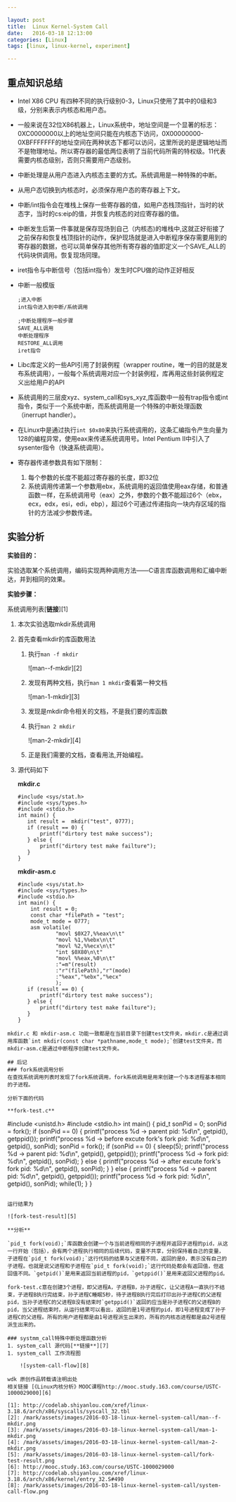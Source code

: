 ```yaml
---

layout: post
title:  Linux Kernel-System Call
date:   2016-03-18 12:13:00
categories: [Linux]
tags: [linux, linux-kernel, experiment]

---
```


## 重点知识总结
- Intel X86 CPU 有四种不同的执行级别0-3，Linux只使用了其中的0级和3级，分别来表示内核态和用户态。
- 一般来说在32位X86机器上，Linux系统中，地址空间是一个显著的标志：0XC0000000以上的地址空间只能在内核态下访问，0X00000000-0XBFFFFFFF的地址空间在两种状态下都可以访问，这里所说的是逻辑地址而不是物理地址。所以寄存器的最低两位表明了当前代码所需的特权级。11代表需要内核态级别，否则只需要用户态级别。
- 中断处理是从用户态进入内核态主要的方式。系统调用是一种特殊的中断。
- 从用户态切换到内核态时，必须保存用户态的寄存器上下文。
- 中断/int指令会在堆栈上保存一些寄存器的值，如用户态栈顶指针，当时的状态字，当时的cs:eip的值，并恢复内核态的对应寄存器的值。
- 中断发生后第一件事就是保存现场到自己（内核态)的堆栈中,这就正好衔接了之前保存和恢复栈顶指针的动作，保护现场就是进入中断程序保存需要用到的寄存器的数据，也可以简单保存其他所有寄存器的值即定义一个SAVE_ALL的代码块供调用。恢复现场同理。
- iret指令与中断信号（包括int指令）发生时CPU做的动作正好相反
- 中断一般模版

    ```
    ;进入中断
    int指令进入到中断/系统调用
    ```

    ```
    ;中断处理程序一般步骤
    SAVE_ALL调用
    中断处理程序
    RESTORE_ALL调用
    iret指令
    ```

- Libc库定义的一些API引用了封装例程（wrapper routine，唯一的目的就是发布系统调用），一般每个系统调用对应一个封装例程，库再用这些封装例程定义出给用户的API
- 系统调用的三层皮xyz、system_call和sys_xyz,库函数中一般有trap指令或int指令，类似于一个系统中断，而系统调用是一个特殊的中断处理函数（inerrupt handler）。
- 在Linux中是通过执行`int $0x80`来执行系统调用的，这条汇编指令产生向量为128的编程异常，使用eax来传递系统调用号。Intel Pentium II中引入了sysenter指令（快速系统调用）。
- 寄存器传递参数具有如下限制：
    1. 每个参数的长度不能超过寄存器的长度，即32位
    2. 系统调用传递第一个参数用ebx，系统调用的返回值使用eax存储，和普通函数一样，在系统调用号（eax）之外，参数的个数不能超过6个（ebx，ecx，edx，esi，edi，ebp），超过6个可通过传递指向一块内存区域的指针的方法减少参数传递。

## 实验分析

**实验目的：**

实验选取某个系统调用，编码实现两种调用方法——C语言库函数调用和汇编中断达，并到相同的效果。

**实验步骤：**

系统调用列表[**链接**][1]

1. 本次实验选取mkdir系统调用
2. 首先查看mkdir的库函数用法
    1. 执行`man -f mkdir`

        ![man--f-mkdir][2]
    2. 发现有两种文档，执行`man 1 mkdir`查看第一种文档

        ![man-1-mkdir][3]
    3. 发现是mkdir命令相关的文档，不是我们要的库函数
    4. 执行`man 2 mkdir`

        ![man-2-mkdir][4]
    5. 正是我们需要的文档，查看用法,开始编程。
3. 源代码如下

    **mkdir.c**

    ```
    #include <sys/stat.h>
    #include <sys/types.h>
    #include <stdio.h>
    int main() {
       int result =  mkdir("test", 0777);
       if (result == 0) {
           printf("dirtory test make success");
       } else {
           printf("dirtory test make failture");
       }
    }
    ```

    **mkdir-asm.c**

    ```
    #include <sys/stat.h>
    #include <sys/types.h>
    #include <stdio.h>
    int main() {
        int result = 0;
        const char *filePath = "test";
        mode_t mode = 0777;
        asm volatile(
                "movl $0X27,%%eax\n\t"
                "movl %1,%%ebx\n\t"
                "movl %2,%%ecx\n\t"
                "int $0X80\n\t"
                "movl %%eax,%0\n\t"
                :"=m"(result)
                :"r"(filePath),"r"(mode)
                :"%eax","%ebx","%ecx"
                );
       if (result == 0) {
           printf("dirtory test make success");
       } else {
           printf("dirtory test make failture");
       }
    }
```
mkdir.c 和 mkdir-asm.c 功能一致都是在当前目录下创建test文件夹，mkdir.c是通过调用库函数`int mkdir(const char *pathname,mode_t mode);`创建test文件夹，而mkdir-asm.c是通过中断程序创建test文件夹。

## 后记
### fork系统调用分析
在查找系统调用列表时发现了fork系统调用，fork系统调用是用来创建一个与本进程基本相同的子进程。

分析下面的代码

**fork-test.c**

```
#include <unistd.h>
#include <stdio.h>
int main() {
    pid_t sonPid = 0;
    sonPid = fork();
    if (sonPid == 0) {
        printf("process %d -> parent pid: %d\n", getpid(), getppid());
        printf("process %d -> before excute fork's fork pid: %d\n", getpid(), sonPid);
        sonPid = fork();
        if (sonPid == 0) {
            sleep(5);
            printf("process %d -> parent pid: %d\n", getpid(), getppid());
            printf("process %d -> fork pid: %d\n", getpid(), sonPid);
        } else {
            printf("process %d -> after excute fork's fork pid: %d\n", getpid(), sonPid);
        }
    } else {
        printf("process %d -> parent pid: %d\n", getpid(), getppid());
        printf("process %d -> fork pid: %d\n", getpid(), sonPid);
        while(1);
    }
}
```

运行结果为

![fork-test-result][5]

**分析**

`pid_t fork(void);`库函数会创建一个与当前进程相同的子进程并返回子进程的pid，从这一行开始（包括），会有两个进程执行相同的后续代码，变量不共享，分别保持着自己的变量，子进程在`pid_t fork(void);`这行代码的结果与父进程不同，返回的是0，表示没有自己的子进程。也就是说父进程和子进程在`pid_t fork(void);`这行代码处都会有返回值，但返回值不同。`getpid()`是用来返回当前进程的pid，`getppid()`是用来返回父进程的pid。

fork-test.c意在创建3个进程，即父进程A，子进程B，孙子进程C，让父进程A一直执行不结束，子进程B执行完结束，孙子进程C睡眠5秒，待子进程B执行完后打印出孙子进程C的父进程pid，当孙子进程C的父进程B没有结束时`getppid()`返回的应当是孙子进程C的父进程B的pid，当父进程结束时，从运行结果可以看出，返回的是1号进程的pid，即1号进程变成了孙子进程C的父进程。所有的用户进程都是由1号进程派生出来的，所有的内核态进程都是由2号进程派生出来的。

### systmm_call特殊中断处理函数分析
1. system_call 源代码[**链接**][7]
1. system_call 工作流程图

    ![system-call-flow][8]

wdk 原创作品转载请注明出处  
相关链接 [《Linux内核分析》MOOC课程http://mooc.study.163.com/course/USTC-1000029000][6]

[1]: http://codelab.shiyanlou.com/xref/linux-3.18.6/arch/x86/syscalls/syscall_32.tbl
[2]: /mark/assets/images/2016-03-18-linux-kernel-system-call/man--f-mkdir.png
[3]: /mark/assets/images/2016-03-18-linux-kernel-system-call/man-1-mkdir.png
[4]: /mark/assets/images/2016-03-18-linux-kernel-system-call/man-2-mkdir.png
[5]: /mark/assets/images/2016-03-18-linux-kernel-system-call/fork-test-result.png
[6]: http://mooc.study.163.com/course/USTC-1000029000
[7]: http://codelab.shiyanlou.com/xref/linux-3.18.6/arch/x86/kernel/entry_32.S#490
[8]: /mark/assets/images/2016-03-18-linux-kernel-system-call/system-call-flow.png
